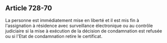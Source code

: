 Article 728-70
----
La personne est immédiatement mise en liberté et il est mis fin à l'assignation
à résidence avec surveillance électronique ou au contrôle judiciaire si la mise
à exécution de la décision de condamnation est refusée ou si l'Etat de
condamnation retire le certificat.
